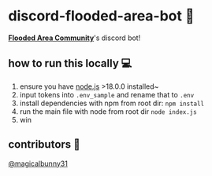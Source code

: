 # discord-flooded-area-bot 🌊
**[Flooded Area Community](https://discord.gg/Btng2qqjgA "https://discord.gg/Btng2qqjgA 🔗")**'s discord bot!

## how to run this locally 💻
1. ensure you have [node.js](https://nodejs.org) >18.0.0 installed~
2. input tokens into `.env_sample` and rename that to `.env`
3. install dependencies with npm from root dir: `npm install`
4. run the main file with node from root dir `node index.js`
5. win

## contributors 👥
[@magicalbunny31](https://github.com/magicalbunny31)